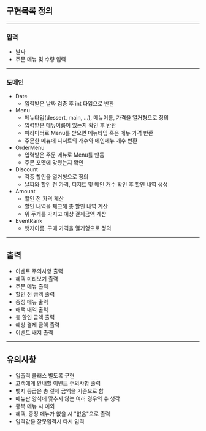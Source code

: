 ## 구현목록 정의

--------

### 입력

- 날짜
- 주문 메뉴 및 수량 입력

--------

### 도메인

- Date
    - 입력받은 날짜 검증 후 int 타입으로 반환
- Menu
    - 메뉴타입(dessert, main, ...), 메뉴이름, 가격을 열거형으로 정의
    - 입력받은 메뉴이름이 있는지 확인 후 반환
    - 파라미터로 Menu를 받으면 메뉴타입 혹은 메뉴 가격 반환
    - 주문한 메뉴에 디저트의 개수와 메인메뉴 개수 반환
- OrderMenu
    - 입력받은 주문 메뉴로 Menu를 만듬
    - 주문 포멧에 맞췄는지 확인
- Discount
    - 각종 할인을 열거형으로 정의
    - 날짜와 할인 전 가격, 디저트 및 메인 개수 확인 후 할인 내역 생성
- Amount
    - 할인 전 가격 계산
    - 할인 내역을 체크해 총 할인 내역 계산
    - 위 두개를 가지고 예상 결제금액 계산
- EventRank
    - 뱃지이름, 구매 가격을 열거형으로 정의

--------

## 출력

- 이벤트 주의사항 출력
- 혜택 미리보기 출력
- 주문 메뉴 출력
- 할인 전 금액 출력
- 증정 메뉴 출력
- 해택 내역 출력
- 총 할인 금액 출력
- 예상 결제 금액 출력
- 이벤트 배지 출력

--------

## 유의사항

- 입출력 클래스 별도록 구현
- 고객에게 안내할 이벤트 주의사항 출력
- 뱃지 등급은 총 결제 금액을 기준으로 함
- 메뉴판 양식에 맞추지 않는 여러 경우의 수 생각
- 중복 메뉴 시 예외
- 혜택, 증정 메뉴가 없을 시 "없음"으로 출력
- 입력값을 잘못입력시 다시 입력
